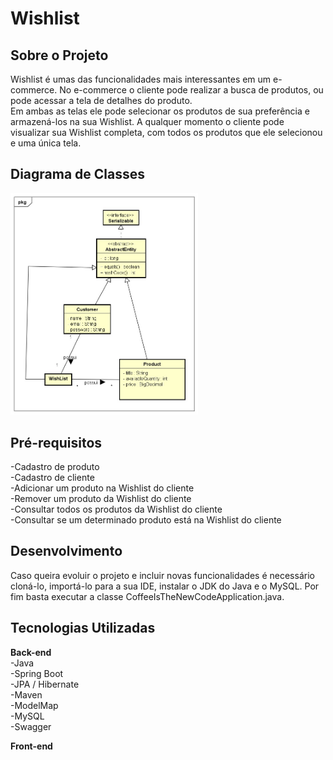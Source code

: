 <html>
<h1>Wishlist</h1>
<h2>Sobre o Projeto</h2>
<!--Inserir link do projeto-->
<p>Wishlist é umas das funcionalidades mais interessantes em um e-commerce. No e-commerce o cliente pode realizar a busca de produtos, ou pode acessar a tela de detalhes do produto.<br>
Em ambas as telas ele pode selecionar os produtos de sua preferência e armazená-los na sua Wishlist. A qualquer momento o cliente pode visualizar sua Wishlist completa, com todos os produtos que ele selecionou e uma única tela.</p>

<!--Inserir Badges-->
<h2>Diagrama de Classes</h2> 
<!--![Diagrama](https://github.com/gabikenaga/Coffee_is_the_new_Code/blob/master/assets/Diagrama.png)-->  
<img src="https://github.com/gabikenaga/Coffee_is_the_new_Code/blob/master/assets/Diagrama.png" alt="Your image title" width="300"/>  

<h2>Pré-requisitos</h2>
<p>-Cadastro de produto<br>
  -Cadastro de cliente<br>
  -Adicionar um produto na Wishlist do cliente<br>
  -Remover um produto da Wishlist do cliente<br>
  -Consultar todos os produtos da Wishlist do cliente<br>
  -Consultar se um determinado produto está na Wishlist do cliente<br>
  </p>
  
<h2>Desenvolvimento</h2>
<p>Caso queira evoluir o projeto e incluir novas funcionalidades é necessário cloná-lo, importá-lo para a sua IDE, instalar o JDK do Java e o MySQL. Por fim basta executar a classe CoffeeIsTheNewCodeApplication.java.<br></p>
  
<h2>Tecnologias Utilizadas</h2>
<p><b>Back-end</b><br>
  -Java<br>
  -Spring Boot<br>
  -JPA / Hibernate<br>
  -Maven<br>
  -ModelMap<br>
  -MySQL<br>
  -Swagger<br>
  
  <b>Front-end</b><br>
  <!--Inserir as tecnologias-->
  </p>
</html>
